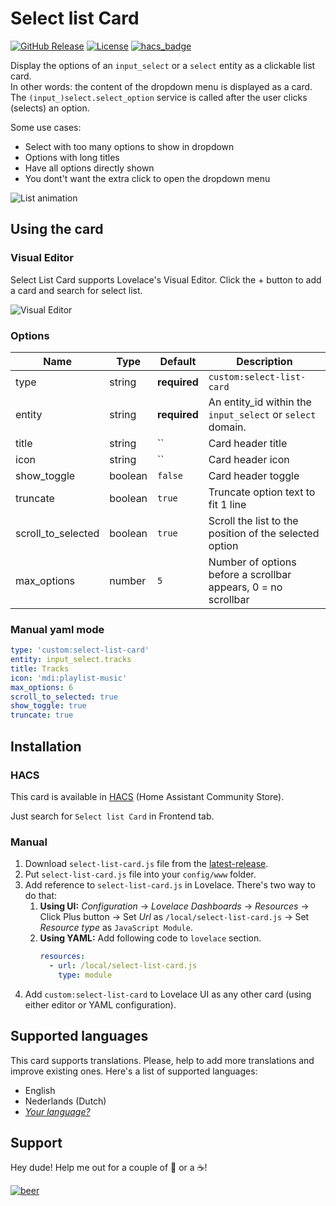 # Select list Card

[![GitHub Release][releases-shield]][releases]
[![License][license-shield]](LICENSE.md)
[![hacs_badge](https://img.shields.io/badge/HACS-default-orange.svg?style=for-the-badge)](https://github.com/custom-components/hacs)

Display the options of an `input_select` or a `select` entity as a clickable list card.   
In other words: the content of the dropdown menu is displayed as a card.  
The `(input_)select.select_option` service is called after the user clicks (selects) an option.

Some use cases:
* Select with too many options to show in dropdown
* Options with long titles
* Have all options directly shown 
* You dont't want the extra click to open the dropdown menu  

![List animation][card-scroll-gif]


## Using the card

### Visual Editor

Select List Card supports Lovelace's Visual Editor. Click the + button to add a card and search for select list.

![Visual Editor][visual-editor]

### Options

| Name               | Type    | Default      | Description                                                    |
| ------------------ | ------- | ------------ |----------------------------------------------------------------|
| type               | string  | **required** | `custom:select-list-card`                                      |
| entity             | string  | **required** | An entity_id within the `input_select` or `select` domain.     |
| title              | string  |  ``          | Card header title                                              |
| icon               | string  |  ``          | Card header icon                                               |
| show_toggle        | boolean | `false`      | Card header toggle                                             |
| truncate           | boolean | `true`       | Truncate option text to fit 1 line                             |
| scroll_to_selected | boolean | `true`       | Scroll the list to the position of the selected option         |
| max_options        | number  | `5`          | Number of options before a scrollbar appears, 0 = no scrollbar |



### Manual yaml mode

```yaml
type: 'custom:select-list-card'
entity: input_select.tracks
title: Tracks
icon: 'mdi:playlist-music'
max_options: 6
scroll_to_selected: true
show_toggle: true
truncate: true
```


## Installation

### HACS

This card is available in [HACS][hacs] (Home Assistant Community Store).

Just search for `Select list Card` in Frontend tab.

### Manual

1. Download `select-list-card.js` file from the [latest-release].
2. Put `select-list-card.js` file into your `config/www` folder.
3. Add reference to `select-list-card.js` in Lovelace. There's two way to do that:
   1. **Using UI:** _Configuration_ → _Lovelace Dashboards_ → _Resources_ → Click Plus button → Set _Url_ as `/local/select-list-card.js` → Set _Resource type_ as `JavaScript Module`.
   2. **Using YAML:** Add following code to `lovelace` section.
      ```yaml
      resources:
        - url: /local/select-list-card.js
          type: module
      ```
4. Add `custom:select-list-card` to Lovelace UI as any other card (using either editor or YAML configuration).


## Supported languages

This card supports translations. Please, help to add more translations and improve existing ones. Here's a list of supported languages:

- English
- Nederlands (Dutch)
- [_Your language?_][add-translation]

## Support

Hey dude! Help me out for a couple of :beers: or a :coffee:!

[![beer](https://www.buymeacoffee.com/assets/img/custom_images/black_img.png)](https://www.buymeacoffee.com/mattijsha)

<!-- References -->

[hacs]: https://hacs.xyz
[visual-editor]: https://raw.githubusercontent.com/mattieha/select-list-card/master/assets/visual_editor.png
[card-scroll-gif]: https://raw.githubusercontent.com/mattieha/select-list-card/master/assets/card_scroll.gif
[latest-release]: https://github.com/mattieha/select-list-card/releases/latest
[add-translation]: https://github.com/mattieha/select-list-card/tree/master/src/localize/languages
[releases-shield]: https://img.shields.io/github/release/mattieha/select-list-card.svg?style=for-the-badge
[releases]: https://github.com/mattieha/select-list-card/releases
[license-shield]: https://img.shields.io/github/license/mattieha/select-list-card.svg?style=for-the-badge
